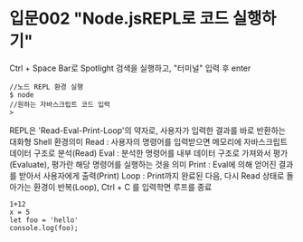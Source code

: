 # 입문002 "Node.jsREPL로 코드 실행하기"

Ctrl + Space Bar로 Spotlight 검색을 실행하고, "터미널" 입력 후 enter

```
//노드 REPL 환경 실행
$ node     
//원하는 자바스크립트 코드 입력
>
```

REPL은 'Read-Eval-Print-Loop'의 약자로, 사용자가 입력한 결과를 바로 반환하는 대화형 Shell 환경의미
Read : 사용자의 명령어를 입력받으면 메모리에 자바스크립트 데이터 구조로 분석(Read)
Eval : 분석한 명령어를 내부 데이터 구조로 가져와서 평가(Evaluate), 평가란 해당 명령어를 실행하는 것을 의미
Print : Eval에 의해 얻어진 결과를 받아서 사용자에게 출력(Print)
Loop : Print까지 완료된 다음, 다시 Read 상태로 돌아가는 환경이 반복(Loop), Ctrl + C 를 입력학면 루프를 종료

```
1+12
x = 5
let foo = 'hello'
console.log(foo);
```
